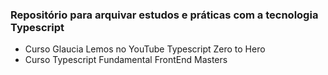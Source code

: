 ### Repositório para arquivar estudos e práticas com a tecnologia Typescript

- Curso Glaucia Lemos no YouTube Typescript Zero to Hero
- Curso Typescript Fundamental FrontEnd Masters